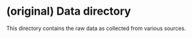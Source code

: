 # (original) Data directory
This directory contains the raw data as collected from various sources.
